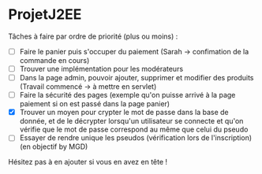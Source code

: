 ﻿# ProjetJ2EE

Tâches à faire par ordre de priorité (plus ou moins) : 

- [ ] Faire le panier puis s'occuper du paiement (Sarah -> confimation de la commande en cours)
- [ ] Trouver une implémentation pour les modérateurs
- [ ] Dans la page admin, pouvoir ajouter, supprimer et modifier des produits (Travail commencé -> à mettre en servlet)
- [ ] Faire la sécurité des pages (exemple qu'on puisse arrivé à la page paiement si on est passé dans la page panier)
- [X] Trouver un moyen pour crypter le mot de passe dans la base de donnée, et de le décrypter lorsqu'un utilisateur se connecte et qu'on vérifie que le mot de passe correspond au même que celui du pseudo 
- [ ] Essayer de rendre unique les pseudos (vérification lors de l'inscription) (en objectif by MGD)

Hésitez pas à en ajouter si vous en avez en tête !
